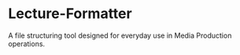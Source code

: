 # Lecture-Formatter
A file structuring tool designed for everyday use in Media Production operations.
